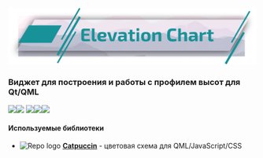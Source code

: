 ![logo](./docs/images/logo_header.png)

### Виджет для построения и работы с профилем высот для Qt/QML

![](https://img.shields.io/badge/Qt-41CD52?style=for-the-badge&logo=qt&logoColor=white)![](https://img.shields.io/badge/C%2B%2B-00599C?style=for-the-badge&logo=c%2B%2B&logoColor=white) ![](https://img.shields.io/badge/CMake-064F8C?style=for-the-badge&logo=cmake&logoColor=white)![](https://img.shields.io/badge/OpenGL-FFFFFF?style=for-the-badge&logo=opengl)![](https://img.shields.io/badge/JavaScript-323330?style=for-the-badge&logo=javascript&logoColor=F7DF1E)

#### Используемые библиотеки

- ![Repo logo](https://avatars.githubusercontent.com/u/93489351?s=16&v=1) [**Catpuccin**](https://github.com/catppuccin/palette) - цветовая схема для QML/JavaScript/CSS
